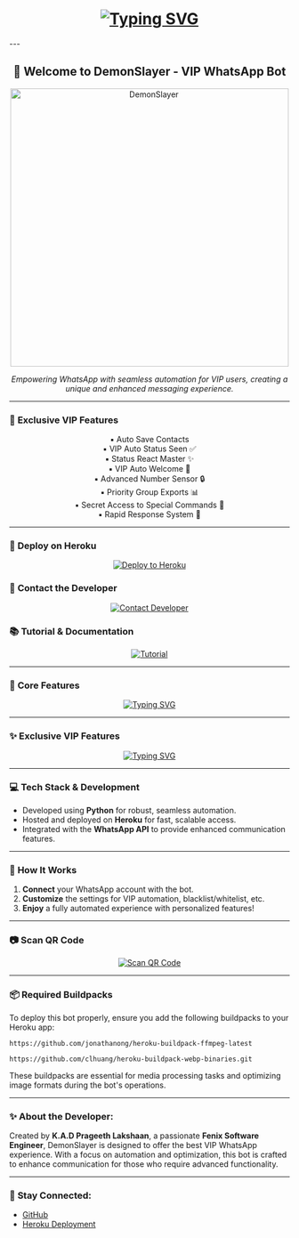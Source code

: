 <!-- DemonSlayer - VIP Style ReadMe -->

<h1 align="center">  
  <a href="#">  
    <img src="https://readme-typing-svg.demolab.com?font=Fira+Code&size=30&pause=1000&color=00FFFF&center=true&vCenter=true&width=600&lines=DemonSlayer+WhatsApp+Bot;Fenix+ID+Project;VIP+Automation+System" alt="Typing SVG" />  
  </a>  
</h1>  
---

<h2 align="center">🌟 Welcome to DemonSlayer - VIP WhatsApp Bot</h2>

<p align="center">  
  <img src="https://i.ibb.co/xqq6NdBJ/2651.jpg" width="500" alt="DemonSlayer" />  
</p>  

<p align="center"><i>Empowering WhatsApp with seamless automation for VIP users, creating a unique and enhanced messaging experience.</i></p>

---

### 🔶 **Exclusive VIP Features**

<p align="center">
  ▪ Auto Save Contacts <br>  
  ▪ VIP Auto Status Seen ✅ <br>  
  ▪ Status React Master ✨ <br>  
  ▪ VIP Auto Welcome 🎉 <br>  
  ▪ Advanced Number Sensor 🔒 <br>  
  ▪ Priority Group Exports 📊 <br>  
  ▪ Secret Access to Special Commands 🔑 <br>  
  ▪ Rapid Response System 🚀
</p>

---

### 🚀 **Deploy on Heroku**
<p align="center">  
  <a href="https://heroku.com/deploy">  
    <img src="https://img.shields.io/badge/Deploy%20to%20Heroku-430098?style=for-the-badge&logo=heroku&logoColor=white" alt="Deploy to Heroku">  
  </a>  
</p>  

### 💬 **Contact the Developer**  
<p align="center">  
  <a href="mailto:your-email@example.com">  
    <img src="https://img.shields.io/badge/Contact%20Developer-FF6347?style=for-the-badge&logo=gmail&logoColor=white" alt="Contact Developer">  
  </a>  
</p>  

### 📚 **Tutorial & Documentation**  
<p align="center">  
  <a href="https://link-to-tutorial.com">  
    <img src="https://img.shields.io/badge/Tutorial%20Button-32CD32?style=for-the-badge&logo=book&logoColor=white" alt="Tutorial">  
  </a>  
</p>  

---

### 🔷 **Core Features**

<p align="center">  
  <a href="#">  
    <img src="https://readme-typing-svg.demolab.com?font=Fira+Code&size=20&pause=1000&color=00FFFF&center=true&vCenter=true&width=600&lines=Core+Features;Auto+Status+Reaction;Auto-Save+Contacts;Number+Sensor;Blacklist%2FWhitelist+Management;VIP+Automation+Functions;And+More..." alt="Typing SVG" />
  </a>  
</p>

---

### ✨ **Exclusive VIP Features**

<p align="center">  
  <a href="#">  
    <img src="https://readme-typing-svg.demolab.com?font=Fira+Code&size=20&pause=1000&color=00FFFF&center=true&vCenter=true&width=600&lines=Exclusive+VIP+Features;Auto+Save+Contacts;VIP+Auto+Status+Seen;Status+React+Master;VIP+Auto+Welcome;Advanced+Number+Sensor;Priority+Group+Exports;Secret+Access+to+Special+Commands;Rapid+Response+System" alt="Typing SVG" />
  </a>  
</p>

---

### 💻 **Tech Stack & Development**

- Developed using **Python** for robust, seamless automation.
- Hosted and deployed on **Heroku** for fast, scalable access.
- Integrated with the **WhatsApp API** to provide enhanced communication features.

---

### 🔑 **How It Works**

1. **Connect** your WhatsApp account with the bot.
2. **Customize** the settings for VIP automation, blacklist/whitelist, etc.
3. **Enjoy** a fully automated experience with personalized features!

---

### 📷 **Scan QR Code**

<p align="center">  
  <a href="https://replit.com/@2023lastalone/FENIX-PRINTING-COD-FIX">  
    <img src="https://img.shields.io/badge/Scan%20QR%20Code-00FFFF?style=for-the-badge&logo=whatsapp&logoColor=white" alt="Scan QR Code">  
  </a>  
</p>  

---

### 📦 **Required Buildpacks**

To deploy this bot properly, ensure you add the following buildpacks to your Heroku app:

```https://github.com/jonathanong/heroku-buildpack-ffmpeg-latest```

```https://github.com/clhuang/heroku-buildpack-webp-binaries.git```

These buildpacks are essential for media processing tasks and optimizing image formats during the bot's operations.

---

### ✨ **About the Developer:**

Created by **K.A.D Prageeth Lakshaan**, a passionate **Fenix Software Engineer**, DemonSlayer is designed to offer the best VIP WhatsApp experience. With a focus on automation and optimization, this bot is crafted to enhance communication for those who require advanced functionality.

---

### 🔗 **Stay Connected:**

- [GitHub](#)
- [Heroku Deployment](#)
